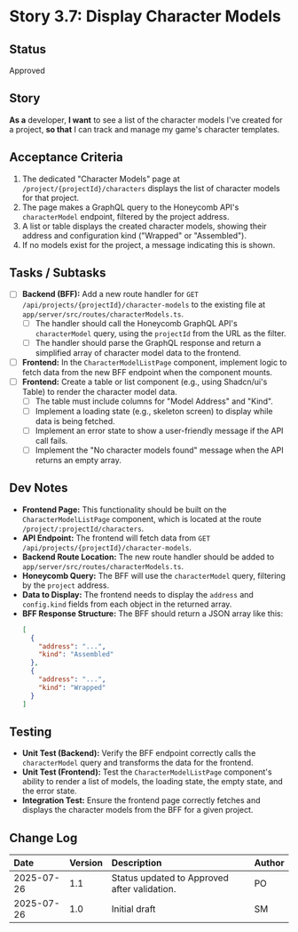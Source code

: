 # Story 3.7: Display Character Models

## Status

Approved

## Story

**As a** developer,
**I want** to see a list of the character models I've created for a project,
**so that** I can track and manage my game's character templates.

## Acceptance Criteria

1.  The dedicated "Character Models" page at `/project/{projectId}/characters` displays the list of character models for that project.
2.  The page makes a GraphQL query to the Honeycomb API's `characterModel` endpoint, filtered by the project address.
3.  A list or table displays the created character models, showing their address and configuration kind ("Wrapped" or "Assembled").
4.  If no models exist for the project, a message indicating this is shown.

## Tasks / Subtasks

-   [ ] **Backend (BFF):** Add a new route handler for `GET /api/projects/{projectId}/character-models` to the existing file at `app/server/src/routes/characterModels.ts`.
    -   [ ] The handler should call the Honeycomb GraphQL API's `characterModel` query, using the `projectId` from the URL as the filter.
    -   [ ] The handler should parse the GraphQL response and return a simplified array of character model data to the frontend.
-   [ ] **Frontend:** In the `CharacterModelListPage` component, implement logic to fetch data from the new BFF endpoint when the component mounts.
-   [ ] **Frontend:** Create a table or list component (e.g., using Shadcn/ui's Table) to render the character model data.
    -   [ ] The table must include columns for "Model Address" and "Kind".
    -   [ ] Implement a loading state (e.g., skeleton screen) to display while data is being fetched.
    -   [ ] Implement an error state to show a user-friendly message if the API call fails.
    -   [ ] Implement the "No character models found" message when the API returns an empty array.

## Dev Notes

-   **Frontend Page:** This functionality should be built on the `CharacterModelListPage` component, which is located at the route `/project/:projectId/characters`.
-   **API Endpoint:** The frontend will fetch data from `GET /api/projects/{projectId}/character-models`.
-   **Backend Route Location:** The new route handler should be added to `app/server/src/routes/characterModels.ts`.
-   **Honeycomb Query:** The BFF will use the `characterModel` query, filtering by the `project` address.
-   **Data to Display:** The frontend needs to display the `address` and `config.kind` fields from each object in the returned array.
-   **BFF Response Structure:** The BFF should return a JSON array like this:
    ```json
    [
      {
        "address": "...",
        "kind": "Assembled"
      },
      {
        "address": "...",
        "kind": "Wrapped"
      }
    ]
    ```

## Testing

-   **Unit Test (Backend):** Verify the BFF endpoint correctly calls the `characterModel` query and transforms the data for the frontend.
-   **Unit Test (Frontend):** Test the `CharacterModelListPage` component's ability to render a list of models, the loading state, the empty state, and the error state.
-   **Integration Test:** Ensure the frontend page correctly fetches and displays the character models from the BFF for a given project.

## Change Log

| Date       | Version | Description                              | Author |
| :--------- | :------ | :--------------------------------------- | :----- |
| 2025-07-26 | 1.1     | Status updated to Approved after validation. | PO     |
| 2025-07-26 | 1.0     | Initial draft                            | SM     |